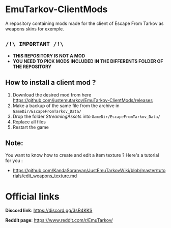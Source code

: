 # EmuTarkov-ClientMods
A repository containing mods made for the client of Escape From Tarkov as weapons skins for exemple.

## **```/!\ IMPORTANT /!\```**
- **THIS REPOSITORY IS NOT A MOD**
- **YOU NEED TO PICK MODS INCLUDED IN THE DIFFERENTS FOLDER OF THE REPOSITORY**

## How to install a client mod ?

1. Download the desired mod from here https://github.com/justemutarkov/EmuTarkov-ClientMods/releases
2. Make a backup of the same file from the archive in `GameDir/EscapeFromTarkov_Data/`
3. Drop the folder *StreamingAssets* into `GameDir/EscapeFromTarkov_Data/`
4. Replace all files
5. Restart the game

## Note:
You want to know how to create and edit a item texture ? Here's a tutorial for you :
- https://github.com/KandaSoranyan/JustEmuTarkovWiki/blob/master/tutorials/edit_weapons_texture.md


# Official links
**Discord link**: https://discord.gg/3sR4KKS

**Reddit page**: https://www.reddit.com/r/EmuTarkov/
